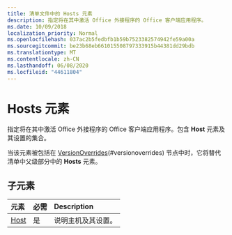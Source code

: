 ```yaml
---
title: 清单文件中的 Hosts 元素
description: 指定将在其中激活 Office 外接程序的 Office 客户端应用程序。
ms.date: 10/09/2018
localization_priority: Normal
ms.openlocfilehash: 037ac2b5fedbfb1b59b7523382574942fe59a00a
ms.sourcegitcommit: be23b68eb661015508797333915b44381dd29bdb
ms.translationtype: MT
ms.contentlocale: zh-CN
ms.lasthandoff: 06/08/2020
ms.locfileid: "44611804"
---
```

# <a name="hosts-element"></a>Hosts 元素

指定将在其中激活 Office 外接程序的 Office 客户端应用程序。包含 **Host** 元素及其设置的集合。 

当该元素被包括在 [VersionOverrides](versionoverrides.md)(#versionoverrides) 节点中时，它将替代清单中父级部分中的 **Hosts** 元素。 

## <a name="child-elements"></a>子元素

|  元素 |  必需  |  Description  |
|:-----|:-----|:-----|
|  [Host](host.md)    |  是   |  说明主机及其设置。 |
